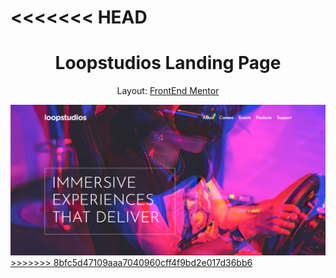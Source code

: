<<<<<<< HEAD
=======
<div align="center">
  <h1>Loopstudios Landing Page</h1>
  <p>Layout: <a href="https://www.frontendmentor.io/challenges/loopstudios-landing-page-N88J5Onjw">FrontEnd Mentor</p>
</div>

<div align="center">
  <img width="900em" src="./loopstudios.png"></img>
</div>
>>>>>>> 8bfc5d47109aaa7040960cff4f9bd2e017d36bb6
